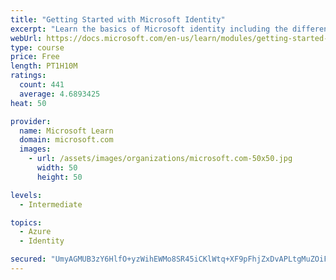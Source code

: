 ```yaml
---
title: "Getting Started with Microsoft Identity"
excerpt: "Learn the basics of Microsoft identity including the different types of tokens, account types, and supported topologies."
webUrl: https://docs.microsoft.com/en-us/learn/modules/getting-started-identity/
type: course
price: Free
length: PT1H10M
ratings:
  count: 441
  average: 4.6893425
heat: 50

provider:
  name: Microsoft Learn
  domain: microsoft.com
  images:
    - url: /assets/images/organizations/microsoft.com-50x50.jpg
      width: 50
      height: 50

levels:
  - Intermediate

topics:
  - Azure
  - Identity

secured: "UmyAGMUB3zY6HlfO+yzWihEWMo8SR45iCKlWtq+XF9pFhjZxDvAPLtgMuZOiFNRfdYld6/E9hfCYiTX+EwyLNCB/fyUpFRvXNDBG9ozcz6uXWUD+WXA55bht402GAH58GKhT3YwBZuUffw9Zp2ON2wracRnmPZwuqfnWr05cK2YZjvlmZ86x68OKThZokUHLkRLcnEAFxE0dKMQ1uK6HWenSugZfkc6BDsQNTDA5WSwCdwmtdQRocH+03vq1Hs42HU7OhZl8XV9CuQbxzOPSJ6u8ddJgYwLXBKg6NWBoOydNqfXegNpwc4BUpobTcBLN+U6b/RFsCKu32+608KAh1B0fjIJR3dVUj+nxx5SwIbHkgljatRxkyrLHLEgbr48DnpurqgurKpT9hRR/6NGHKFD4tzOTFRJ30krufI+t8Ig=;yM9AgCVzQZJVvRL2i2Epcg=="
---
```


